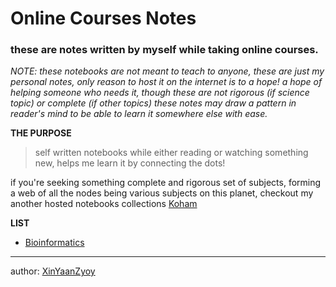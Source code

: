 # Online Courses Notes
### these are notes written by myself while taking online courses.

*NOTE: these notebooks are not meant to teach to anyone, these are just my personal notes, only reason to host it on the internet is to a hope! a hope of helping someone who needs it, though these are not rigorous (if science topic) or complete (if other topics) these notes may draw a pattern in reader's mind to be able to learn it somewhere else with ease.*

**THE PURPOSE**
> self written notebooks while either reading or watching something new, helps me learn it by connecting the dots!

if you're seeking something complete and rigorous set of subjects, forming a web of all the nodes being various subjects on this planet, checkout my another hosted notebooks collections [Koham](https://XinYaanZyoy.github.io/KoHam)

**LIST**
- [Bioinformatics](/bioinformatics/notes)


____________________
author: [XinYaanZyoy](https://XinYaanZyoy.github.io)